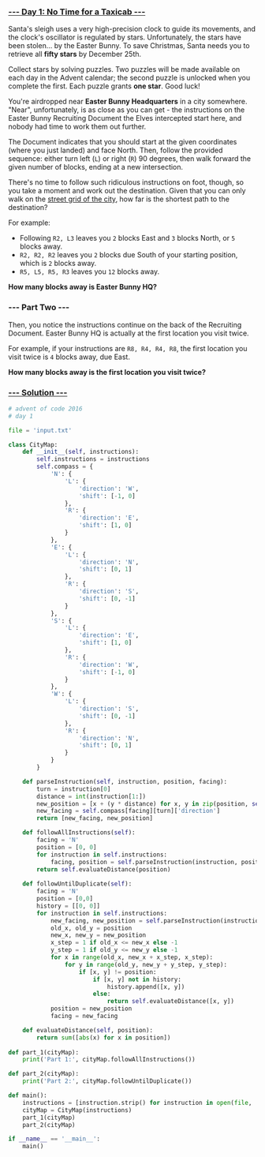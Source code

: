### [--- Day 1: No Time for a Taxicab ---](https://adventofcode.com/2016/day/1)

Santa's sleigh uses a very high-precision clock to guide its movements, and the clock's oscillator is regulated by stars. Unfortunately, the stars have been stolen... by the Easter Bunny. To save Christmas, Santa needs you to retrieve all **fifty stars** by December 25th.

Collect stars by solving puzzles. Two puzzles will be made available on each day in the Advent calendar; the second puzzle is unlocked when you complete the first. Each puzzle grants **one star**. Good luck!

You're airdropped near **Easter Bunny Headquarters** in a city somewhere. "Near", unfortunately, is as close as you can get - the instructions on the Easter Bunny Recruiting Document the Elves intercepted start here, and nobody had time to work them out further.

The Document indicates that you should start at the given coordinates (where you just landed) and face North. Then, follow the provided sequence: either turn left (`L`) or right (`R`) 90 degrees, then walk forward the given number of blocks, ending at a new intersection.

There's no time to follow such ridiculous instructions on foot, though, so you take a moment and work out the destination. Given that you can only walk on the [street grid of the city](https://en.wikipedia.org/wiki/Taxicab_geometry), how far is the shortest path to the destination?

For example:

 - Following `R2, L3` leaves you `2` blocks East and `3` blocks North, or `5` blocks away.
 - `R2, R2, R2` leaves you `2` blocks due South of your starting position, which is `2` blocks away.
 - `R5, L5, R5, R3` leaves you `12` blocks away.

**How many blocks away is Easter Bunny HQ?**

### --- Part Two ---

Then, you notice the instructions continue on the back of the Recruiting Document. Easter Bunny HQ is actually at the first location you visit twice.

For example, if your instructions are `R8, R4, R4, R8`, the first location you visit twice is `4` blocks away, due East.

**How many blocks away is the first location you visit twice?**

### [--- Solution ---](day-01.py)

```Python
# advent of code 2016
# day 1

file = 'input.txt'

class CityMap:
    def __init__(self, instructions):
        self.instructions = instructions
        self.compass = {
            'N': {
                'L': {
                    'direction': 'W',
                    'shift': [-1, 0]
                },
                'R': {
                    'direction': 'E',
                    'shift': [1, 0]
                }
            },
            'E': {
                'L': {
                    'direction': 'N',
                    'shift': [0, 1]
                },
                'R': {
                    'direction': 'S',
                    'shift': [0, -1]
                }
            },
            'S': {
                'L': {
                    'direction': 'E',
                    'shift': [1, 0]
                },
                'R': {
                    'direction': 'W',
                    'shift': [-1, 0]
                }
            },
            'W': {
                'L': {
                    'direction': 'S',
                    'shift': [0, -1]
                },
                'R': {
                    'direction': 'N',
                    'shift': [0, 1]
                }
            }
        }

    def parseInstruction(self, instruction, position, facing):
        turn = instruction[0]
        distance = int(instruction[1:])
        new_position = [x + (y * distance) for x, y in zip(position, self.compass[facing][turn]['shift'])]
        new_facing = self.compass[facing][turn]['direction']
        return [new_facing, new_position]

    def followAllInstructions(self):
        facing = 'N'
        position = [0, 0]
        for instruction in self.instructions:
            facing, position = self.parseInstruction(instruction, position, facing)
        return self.evaluateDistance(position)
    
    def followUntilDuplicate(self):
        facing = 'N'
        position = [0,0]
        history = [[0, 0]]
        for instruction in self.instructions:
            new_facing, new_position = self.parseInstruction(instruction, position, facing)
            old_x, old_y = position
            new_x, new_y = new_position
            x_step = 1 if old_x <= new_x else -1
            y_step = 1 if old_y <= new_y else -1
            for x in range(old_x, new_x + x_step, x_step):
                for y in range(old_y, new_y + y_step, y_step):
                    if [x, y] != position:
                        if [x, y] not in history:
                            history.append([x, y])
                        else:
                            return self.evaluateDistance([x, y])
            position = new_position
            facing = new_facing

    def evaluateDistance(self, position):
        return sum([abs(x) for x in position])
    
def part_1(cityMap):
    print('Part 1:', cityMap.followAllInstructions())

def part_2(cityMap):
    print('Part 2:', cityMap.followUntilDuplicate())

def main():
    instructions = [instruction.strip() for instruction in open(file, 'r').read().split(',')]
    cityMap = CityMap(instructions)
    part_1(cityMap)
    part_2(cityMap)

if __name__ == '__main__':
    main()
```